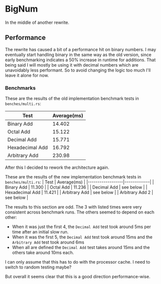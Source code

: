 # BigNum
In the middle of another rewrite.

## Performance
The rewrite has caused a bit of a performance hit on binary numbers. I may eventually
start handling binary in the same way as the old version, since early benchmarking
indicates a 50% increase in runtime for additions. That being said I will mostly be using
it with decimal numbers which are unavoidably less performant. So to avoid changing the
logic too much I'll leave it alone for now. 

### Benchmarks
These are the results of the old implementation benchmark tests in `benches/multi.rs`:

| Test            | Average(ms) |
|-----------------|-------------|
| Binary Add      | 14.402      | 
| Octal Add       | 15.122      |
| Decimal Add     | 15.771      |
| Hexadecimal Add | 16.792      |
| Arbitrary Add   | 230.98      |

After this I decided to rework the architecture again.

These are the results of the new implementation benchmark tests in `benches/multi.rs`:
| Test             | Average(ms) |
|------------------|-------------|
| Binary Add       | 11.300      | 
| Octal Add        | 11.236      |
| Decimal Add      | see below   |
| Hexadecimal Add  | 11.421      |
| Arbitrary Add    | see below   |
| Arbitrary Add  2 | see below   |

The results to this section are odd. The 3 with listed times were very consistent across
benchmark runs. The others seemed to depend on each other:
- When it was just the first 4, the `Decimal Add` test took around 5ms per time after an
initial slow run.
- When it was the first 5, the `Decimal Add` test took around 15ms and the `Arbitrary Add`
test took around 6ms
- When all are defined the `Decimal Add` test takes around 15ms and the others take around
10ms each.

I can only assume that this has to do with the processor cache. I need to switch to random
testing maybe? 

But overall it seems clear that this is a good direction performance-wise. 
